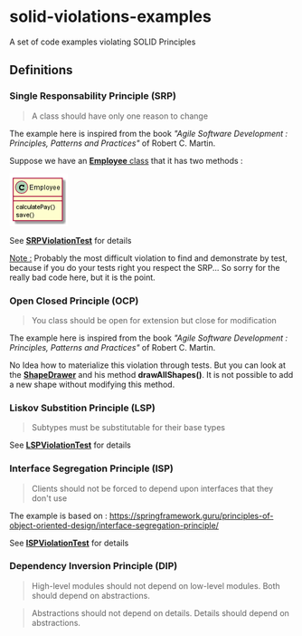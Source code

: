 # solid-violations-examples
A set of code examples violating SOLID Principles

## Definitions

### Single Responsability Principle (SRP)

> A class should have only one reason to change

The example here is inspired from the book *"Agile Software Development : Principles, Patterns and Practices"* of Robert C. Martin.

Suppose we have an [**Employee** class](/src/main/java/net/bakaar/solidviolation/srp/Employee.java) that it has two methods :

![Employee class](/doc/images/EmployeeExampleSRP.png)

See [**SRPViolationTest**](src/test/java/net/bakaar/solidviolation/srp/SRPViolationTest.java) for details

<u>Note :</u> Probably the most difficult violation to find and demonstrate by test, because if you do your tests right you respect the SRP... So sorry for the really bad code here, but it is the point.

### Open Closed Principle (OCP)

> You class should be open for extension but close for modification

The example here is inspired from the book *"Agile Software Development : Principles, Patterns and Practices"* of Robert C. Martin.

No Idea how to materialize this violation through tests. 
But you can look at the [**ShapeDrawer**](src/main/java/net/bakaar/solidviolation/ocp/ShapeDrawer.java) and his method **drawAllShapes()**.
It is not possible to add a new shape without modifying this method.

### Liskov Substition Principle (LSP)

> Subtypes must be substitutable for their base types

See [**LSPViolationTest**](src/test/java/net/bakaar/solidviolation/lsp/LSPViolationTest.java) for details

### Interface Segregation Principle (ISP)

> Clients should not be forced to depend upon interfaces that they don't use

The example is based on : https://springframework.guru/principles-of-object-oriented-design/interface-segregation-principle/

See [**ISPViolationTest**](src/test/java/net/bakaar/solidviolation/isp/ISPViolationTest.java) for details

### Dependency Inversion Principle (DIP)

> High-level modules should not depend on low-level modules. Both should depend on abstractions.

> Abstractions should not depend on details. Details should depend on abstractions.

